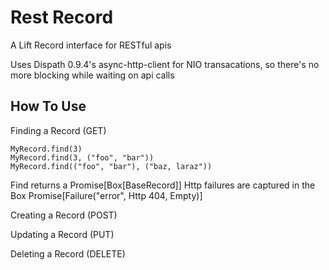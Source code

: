 Rest Record
===========

A Lift Record interface for RESTful apis

Uses Dispath 0.9.4's async-http-client for NIO transacations,
so there's no more blocking while waiting on api calls


<h2>How To Use</h2>

Finding a Record (GET)

<div><code>MyRecord.find(3)</code><div>
<div><code>MyRecord.find(3, ("foo", "bar"))</code><div>
<div><code>MyRecord.find(("foo", "bar"), ("baz, laraz"))</code></div>

Find returns a Promise[Box[BaseRecord]]
Http failures are captured in the Box Promise[Failure("error", Http 404, Empty)]

Creating a Record (POST)


Updating a Record (PUT)


Deleting a Record (DELETE)
